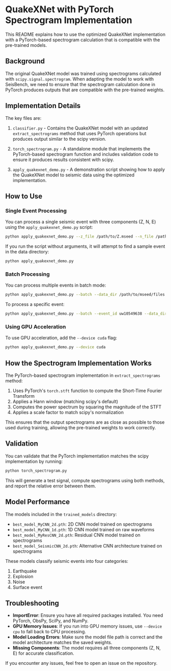 # QuakeXNet with PyTorch Spectrogram Implementation

This README explains how to use the optimized QuakeXNet implementation with a PyTorch-based spectrogram calculation that is compatible with the pre-trained models.

## Background

The original QuakeXNet model was trained using spectrograms calculated with `scipy.signal.spectrogram`. When adapting the model to work with SeisBench, we need to ensure that the spectrogram calculation done in PyTorch produces outputs that are compatible with the pre-trained weights.

## Implementation Details

The key files are:

1. `classifier.py` - Contains the QuakeXNet model with an updated `extract_spectrograms` method that uses PyTorch operations but produces output similar to the scipy version.

2. `torch_spectrogram.py` - A standalone module that implements the PyTorch-based spectrogram function and includes validation code to ensure it produces results consistent with scipy.

3. `apply_quakexnet_demo.py` - A demonstration script showing how to apply the QuakeXNet model to seismic data using the optimized implementation.

## How to Use

### Single Event Processing

You can process a single seismic event with three components (Z, N, E) using the `apply_quakexnet_demo.py` script:

```bash
python apply_quakexnet_demo.py --z_file /path/to/Z.mseed --n_file /path/to/N.mseed --e_file /path/to/E.mseed --model trained_models/best_model_MyCNN_2d.pth
```

If you run the script without arguments, it will attempt to find a sample event in the data directory:

```bash
python apply_quakexnet_demo.py
```

### Batch Processing

You can process multiple events in batch mode:

```bash
python apply_quakexnet_demo.py --batch --data_dir /path/to/mseed/files --output results.csv
```

To process a specific event:

```bash
python apply_quakexnet_demo.py --batch --event_id uw10549638 --data_dir /path/to/mseed/files
```

### Using GPU Acceleration

To use GPU acceleration, add the `--device cuda` flag:

```bash
python apply_quakexnet_demo.py --device cuda
```

## How the Spectrogram Implementation Works

The PyTorch-based spectrogram implementation in `extract_spectrograms` method:

1. Uses PyTorch's `torch.stft` function to compute the Short-Time Fourier Transform
2. Applies a Hann window (matching scipy's default)
3. Computes the power spectrum by squaring the magnitude of the STFT
4. Applies a scale factor to match scipy's normalization

This ensures that the output spectrograms are as close as possible to those used during training, allowing the pre-trained weights to work correctly.

## Validation

You can validate that the PyTorch implementation matches the scipy implementation by running:

```bash
python torch_spectrogram.py
```

This will generate a test signal, compute spectrograms using both methods, and report the relative error between them.

## Model Performance

The models included in the `trained_models` directory:

- `best_model_MyCNN_2d.pth`: 2D CNN model trained on spectrograms
- `best_model_MyCNN_1d.pth`: 1D CNN model trained on raw waveforms
- `best_model_MyResCNN_2d.pth`: Residual CNN model trained on spectrograms
- `best_model_SeismicCNN_2d.pth`: Alternative CNN architecture trained on spectrograms

These models classify seismic events into four categories:
1. Earthquake
2. Explosion
3. Noise
4. Surface event

## Troubleshooting

- **ImportError**: Ensure you have all required packages installed. You need PyTorch, ObsPy, SciPy, and NumPy.
- **GPU Memory Issues**: If you run into GPU memory issues, use `--device cpu` to fall back to CPU processing.
- **Model Loading Errors**: Make sure the model file path is correct and the model architecture matches the saved weights.
- **Missing Components**: The model requires all three components (Z, N, E) for accurate classification.

If you encounter any issues, feel free to open an issue on the repository.
